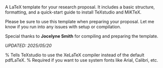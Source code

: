 A LaTeX template for your research proposal. It includes a basic structure, formatting, and a quick-start guide to install TeXstudio and MiKTeX.

Please be sure to use this template when preparing your proposal. Let me know if you run into any issues with setup or compilation.

Special thanks to **Jocelyne Smith** for compiling and preparing the template.

*UPDATED: 2025/05/20*

% Tells TeXstudio to use the XeLaTeX compiler instead of the default pdfLaTeX. 
% Required if you want to use system fonts like Arial, Calibri, etc.

